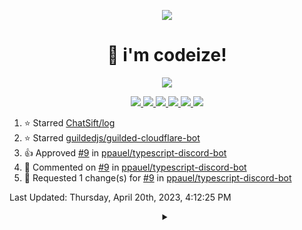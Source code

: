 <p align="center">
    <img src="https://avatars.githubusercontent.com/u/63158950?s=400&u=dd76c829ae30921e131dcbe7c830dc368e2d6e8a&v=4" />
</p>

<h1 align="center">
    👋 i'm codeize!
</h1>

<p align="center">
  <a href="https://skillicons.dev">
    <img align="center" src="https://skillicons.dev/icons?i=discord,bots,ts,nodejs,mongodb,react" />
  </a>
</p>

<p align="center">
  <a href="https://discord.com/users/668423998777982997">
    <img src="https://nocache.advaith.workers.dev?url=https://img.shields.io/endpoint?url=https://dev.discordprofiles.me/api/badge/status/668423998777982997?simple=true" />
    <img src="https://nocache.advaith.workers.dev?url=https://img.shields.io/endpoint?url=https://dev.discordprofiles.me/api/badge/vscode/668423998777982997" />
    <img src="https://nocache.advaith.workers.dev?url=https://img.shields.io/endpoint?url=https://dev.discordprofiles.me/api/badge/playing/668423998777982997" />
    <img src="https://nocache.advaith.workers.dev?url=https://img.shields.io/endpoint?url=https://dev.discordprofiles.me/api/badge/spotify/668423998777982997" />
    <img src="https://komarev.com/ghpvc/?username=codeize" />
    <img src="https://hits.link/hits?url=https%3A%2F%2Fgithub.com%2FCodeize" />
  </a>
</p>

<!--RECENT_ACTIVITY:start-->
1. ⭐ Starred [ChatSift/log](https://github.com/ChatSift/log)<br>
2. ⭐ Starred [guildedjs/guilded-cloudflare-bot](https://github.com/guildedjs/guilded-cloudflare-bot)<br>
3. 👍 Approved [#9](https://github.com/ppauel/typescript-discord-bot/pull/9#pullrequestreview-1383548254) in [ppauel/typescript-discord-bot](https://github.com/ppauel/typescript-discord-bot)<br>
4. 💬 Commented on [#9](https://github.com/ppauel/typescript-discord-bot/pull/9#discussion_r1161359975) in [ppauel/typescript-discord-bot](https://github.com/ppauel/typescript-discord-bot)<br>
5. 🔴 Requested 1 change(s) for [#9](https://github.com/ppauel/typescript-discord-bot/pull/9#pullrequestreview-1376973255) in [ppauel/typescript-discord-bot](https://github.com/ppauel/typescript-discord-bot)<br>
<!--RECENT_ACTIVITY:end-->

<!--RECENT_ACTIVITY:last_update-->
Last Updated: Thursday, April 20th, 2023, 4:12:25 PM
<!--RECENT_ACTIVITY:last_update_end-->

<details align="center">
  <summary></summary>
  <a href="https://spotify-github-profile.vercel.app/api/view?uid=av3h9dhe0rlwk1wi7e5f9mwhg&redirect=true">
    <img alt="spotify github profile" src="https://spotify-github-profile.vercel.app/api/view?uid=av3h9dhe0rlwk1wi7e5f9mwhg&cover_image=true&theme=compact">
  </a>
</details>
